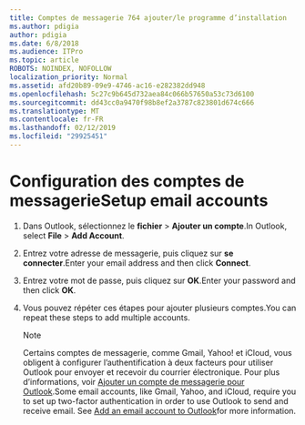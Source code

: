 ```yaml
---
title: Comptes de messagerie 764 ajouter/le programme d’installation
ms.author: pdigia
author: pdigia
ms.date: 6/8/2018
ms.audience: ITPro
ms.topic: article
ROBOTS: NOINDEX, NOFOLLOW
localization_priority: Normal
ms.assetid: afd20b89-09e9-4746-ac16-e282382dd948
ms.openlocfilehash: 5c27c9b645d732aea84c066b57650a53c73d6100
ms.sourcegitcommit: dd43cc0a9470f98b8ef2a3787c823801d674c666
ms.translationtype: MT
ms.contentlocale: fr-FR
ms.lasthandoff: 02/12/2019
ms.locfileid: "29925451"
---
```

# <a name="setup-email-accounts"></a><span data-ttu-id="9b068-102">Configuration des comptes de messagerie</span><span class="sxs-lookup"><span data-stu-id="9b068-102">Setup email accounts</span></span>

1. <span data-ttu-id="9b068-103">Dans Outlook, sélectionnez le **fichier** \> **Ajouter un compte**.</span><span class="sxs-lookup"><span data-stu-id="9b068-103">In Outlook, select **File** \> **Add Account**.</span></span>
    
2. <span data-ttu-id="9b068-104">Entrez votre adresse de messagerie, puis cliquez sur **se connecter**.</span><span class="sxs-lookup"><span data-stu-id="9b068-104">Enter your email address and then click **Connect**.</span></span>
    
3. <span data-ttu-id="9b068-105">Entrez votre mot de passe, puis cliquez sur **OK**.</span><span class="sxs-lookup"><span data-stu-id="9b068-105">Enter your password and then click **OK**.</span></span>
    
4. <span data-ttu-id="9b068-106">Vous pouvez répéter ces étapes pour ajouter plusieurs comptes.</span><span class="sxs-lookup"><span data-stu-id="9b068-106">You can repeat these steps to add multiple accounts.</span></span>
    
    > [!NOTE]
    > <span data-ttu-id="9b068-p101">Certains comptes de messagerie, comme Gmail, Yahoo! et iCloud, vous obligent à configurer l’authentification à deux facteurs pour utiliser Outlook pour envoyer et recevoir du courrier électronique. Pour plus d’informations, voir [Ajouter un compte de messagerie pour Outlook](https://support.office.com/article/6e27792a-9267-4aa4-8bb6-c84ef146101b.aspx).</span><span class="sxs-lookup"><span data-stu-id="9b068-p101">Some email accounts, like Gmail, Yahoo, and iCloud, require you to set up two-factor authentication in order to use Outlook to send and receive email. See [Add an email account to Outlook](https://support.office.com/article/6e27792a-9267-4aa4-8bb6-c84ef146101b.aspx)for more information.</span></span> 
  

